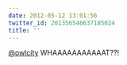 ```yaml
---
date: 2012-05-12 13:01:56
twitter_id: 201356546637185024
title: ''
---
```


<!-- Tweet at https://twitter.com/statuses/201184109391904768 is either deleted or protected. -->

[@owlcity](https://twitter.com/owlcity) WHAAAAAAAAAAAT??!
